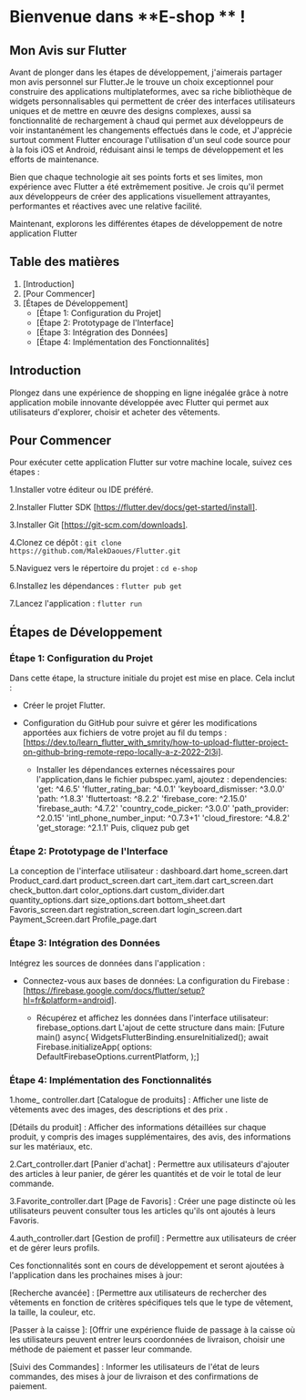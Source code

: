 
# Bienvenue dans **E-shop ** ! 

## Mon Avis sur Flutter
Avant de plonger dans les étapes de développement, j'aimerais partager mon avis personnel sur Flutter.Je le trouve un choix exceptionnel pour construire des applications
multiplateformes, avec sa riche bibliothèque de widgets personnalisables qui permettent de créer des interfaces utilisateurs uniques et de mettre en œuvre des designs 
complexes, aussi sa  fonctionnalité de rechargement à chaud qui permet aux développeurs de voir instantanément les changements effectués dans le code, et J'apprécie 
surtout comment Flutter encourage l'utilisation d'un seul code source pour à la fois iOS et Android, réduisant ainsi le temps de développement et les efforts de maintenance. 

Bien que chaque technologie ait ses points forts et ses limites, mon expérience avec Flutter a été extrêmement positive. Je crois qu'il permet aux développeurs de créer 
des applications visuellement attrayantes, performantes et réactives avec une relative facilité.

Maintenant, explorons les différentes étapes de développement de notre application Flutter


## Table des matières

1. [Introduction]
2. [Pour Commencer]
3. [Étapes de Développement]
    - [Étape 1: Configuration du Projet]
    - [Étape 2: Prototypage de l'Interface]
    - [Étape 3: Intégration des Données]
    - [Étape 4: Implémentation des Fonctionnalités]


## Introduction

Plongez dans une expérience de shopping en ligne inégalée grâce à notre application mobile innovante développée avec Flutter qui permet aux utilisateurs d'explorer, choisir
et acheter  des vêtements.

## Pour Commencer
Pour exécuter cette application Flutter sur votre machine locale, suivez ces étapes :

1.Installer votre éditeur ou IDE préféré.

2.Installer Flutter SDK [https://flutter.dev/docs/get-started/install].

3.Installer Git [https://git-scm.com/downloads].

4.Clonez ce dépôt : `git clone https://github.com/MalekDaoues/Flutter.git`

5.Naviguez vers le répertoire du projet : `cd e-shop`

6.Installez les dépendances : `flutter pub get` 

7.Lancez l'application : `flutter run`


## Étapes de Développement

### Étape 1: Configuration du Projet
Dans cette étape, la structure initiale du projet est mise en place. Cela inclut :

- Créer le projet Flutter.

- Configuration du GitHub pour suivre et gérer les modifications apportées aux fichiers de votre projet au fil du temps : [https://dev.to/learn_flutter_with_smrity/how-to-upload-flutter-project-on-github-bring-remote-repo-locally-a-z-2022-2l3i].

  - Installer les dépendances externes nécessaires pour l'application,dans le fichier pubspec.yaml, ajoutez :
    dependencies:
    'get: ^4.6.5'
    'flutter_rating_bar: ^4.0.1'
    'keyboard_dismisser: ^3.0.0'
    'path: ^1.8.3'
    'fluttertoast: ^8.2.2'
    'firebase_core: ^2.15.0'
    'firebase_auth: ^4.7.2'
    'country_code_picker: ^3.0.0'
    'path_provider: ^2.0.15'
    'intl_phone_number_input: ^0.7.3+1'
    'cloud_firestore: ^4.8.2'
    'get_storage: ^2.1.1'
    Puis, cliquez pub get

### Étape 2: Prototypage de l'Interface
La conception de l'interface utilisateur :
   dashboard.dart
   home_screen.dart
   Product_card.dart
   product_screen.dart
   cart_item.dart
   cart_screen.dart
   check_button.dart
   color_options.dart
   custom_divider.dart
   quantity_options.dart
   size_options.dart
   bottom_sheet.dart
   Favoris_screen.dart
   registration_screen.dart
   login_screen.dart
   Payment_Screen.dart
   Profile_page.dart

### Étape 3: Intégration des Données
Intégrez les sources de données dans l'application :
- Connectez-vous aux bases de données:
    La configuration du Firebase : [https://firebase.google.com/docs/flutter/setup?hl=fr&platform=android].
  
  - Récupérez et affichez les données dans l'interface utilisateur:
       firebase_options.dart
       L'ajout de cette structure dans main:
       [Future<void> main() async{
         WidgetsFlutterBinding.ensureInitialized();
         await Firebase.initializeApp(
         options: DefaultFirebaseOptions.currentPlatform,
       );]


### Étape 4: Implémentation des Fonctionnalités

1.home_ controller.dart
   [Catalogue de produits] : Afficher une liste de vêtements avec des images, des descriptions et des prix .

   [Détails du produit] : Afficher des informations détaillées sur chaque produit, y compris des images supplémentaires, des avis, des informations sur les matériaux, etc.

2.Cart_controller.dart
   [Panier d'achat] : Permettre aux utilisateurs d'ajouter  des articles à leur panier, de gérer les quantités et de voir le total de leur commande.

3.Favorite_controller.dart
[Page de Favoris] : Créer une page distincte où les utilisateurs peuvent consulter tous les articles qu'ils ont ajoutés à leurs Favoris.

4.auth_controller.dart
[Gestion de profil] : Permettre aux utilisateurs de créer et de gérer leurs profils.



Ces fonctionnalités sont en cours de développement et seront ajoutées à l'application dans les prochaines mises à jour:

[Recherche avancée] : [Permettre aux utilisateurs de rechercher des vêtements en fonction de critères spécifiques tels que le type de vêtement, la taille, la couleur, etc.

[Passer à la caisse ]: [Offrir une expérience fluide de passage à la caisse où les utilisateurs peuvent entrer leurs coordonnées de livraison, choisir une méthode de paiement et passer leur commande.

[Suivi des Commandes] : Informer les utilisateurs de l'état de leurs commandes, des mises à jour de livraison et des confirmations de paiement.





